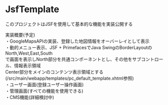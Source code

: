 # JsfTemplate
このプロジェクトはJSFを使用して基本的な機能を実装公開する

実装概要(予定)<br/>
・GoogleMapsAPIの実装、登録した地図情報をオーバーレイとして表示<br/>
・動的メニュー表示、JSF + PrimefacesでJava SwingのBorderLayoutのNorth,West,East,South<br/>
  で画面を表示しNorth部分を共通コンポーネントとし、その他をサブコントロール、情報表示領域<br/>
  Center部分をメインのコンテンツ表示領域とする(/src/main/webapp/templates/pc_default_template.xhtml参照)<br/>
・ユーザー画面(登録ユーザー操作画面)<br/>
・管理画面(すべての機能を使用できる)<br/>
・CMS機能(詳細検討中)<br/>
